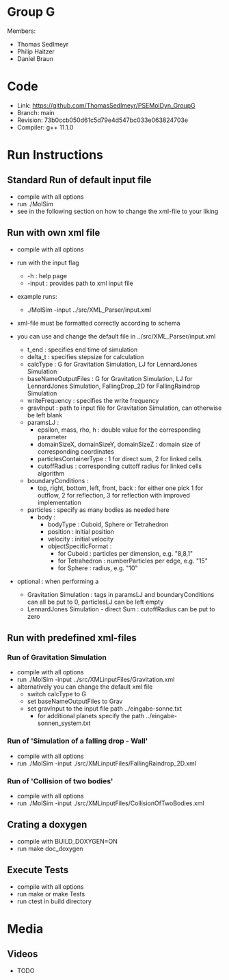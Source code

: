 # Group G #
Members:
* Thomas Sedlmeyr
* Philip Haitzer
* Daniel Braun

# Code #
* Link:     https://github.com/ThomasSedlmeyr/PSEMolDyn_GroupG
* Branch:   main
* Revision: 73b0ccb050d61c5d79e4d547bc033e063824703e 
* Compiler: g++ 11.1.0

# Run Instructions #
## Standard Run of default input file ##
* compile with all options
* run ./MolSim
* see in the following section on how to change the xml-file to your liking

## Run with own xml file ##
* compile with all options
* run with the input flag
  * -h : help page
  * -input : provides path to xml input file

* example runs:
  * ./MolSim -input ../src/XML_Parser/input.xml

* xml-file must be formatted correctly according to schema
* you can use and change the default file in ../src/XML_Parser/input.xml
  * t_end : specifies end time of simulation
  * delta_t : specifies stepsize for calculation
  * calcType : G for Gravitation Simulation, LJ for LennardJones Simulation
  * baseNameOutputFiles : G for Gravitation Simulation, LJ for LennardJones Simulation, FallingDrop_2D for FallingRaindrop Simulation
  * writeFrequency : specifies the write frequency
  * gravInput : path to input file for Gravitation Simulation, can otherwise be left blank
  * paramsLJ : 
    * epsilon, mass, rho, h : double value for the corresponding parameter
    * domainSizeX, domainSizeY, domainSizeZ : domain size of corresponding coordinates
    * particlesContainerType : 1 for direct sum, 2 for linked cells
    * cutoffRadius : corresponding cuttoff radius for linked cells algorithm
  * boundaryConditions :
    * top, right, bottom, left, front, back : for either one pick 1 for outflow, 2 for reflection, 3 for reflection with improved implementation
  * particles : specify as many bodies as needed here
    * body : 
      * bodyType : Cuboid, Sphere or Tetrahedron
      * position : initial position
      * velocity : initial velocity
      * objectSpecificFormat : 
        * for Cuboid : particles per dimension, e.g. "8,8,1"
        * for Tetrahedron : numberParticles per edge, e.g. "15"
        * for Sphere : radius, e.g. "10"

* optional : when performing a 
  * Gravitation Simulation : tags in paramsLJ and boundaryConditions can all be put to 0, particlesLJ can be left empty
  * LennardJones Simulation - direct Sum : cutoffRadius can be put to zero

## Run with predefined xml-files ##
### Run of Gravitation Simulation ###
* compile with all options
* run ./MolSim -input ../src/XMLinputFiles/Gravitation.xml
* alternatively you can change the default xml file
  * switch calcType to G
  * set baseNameOutputFiles to Grav
  * set gravInput to the input file path ../eingabe-sonne.txt
    * for additional planets specify the path ../eingabe-sonnen_system.txt

### Run of 'Simulation of a falling drop - Wall' ###
* compile with all options
* run ./MolSim -input ./src/XMLinputFiles/FallingRaindrop_2D.xml

### Run of 'Collision of two bodies' ###
* compile with all options
* run ./MolSim -input ./src/XMLinputFiles/CollisionOfTwoBodies.xml

## Crating a doxygen ##
* compile with BUILD_DOXYGEN=ON
* run make doc_doxygen

## Execute Tests ##
* compile with all options
* run make or make Tests
* run ctest in build directory

# Media #
## Videos ##
* TODO
